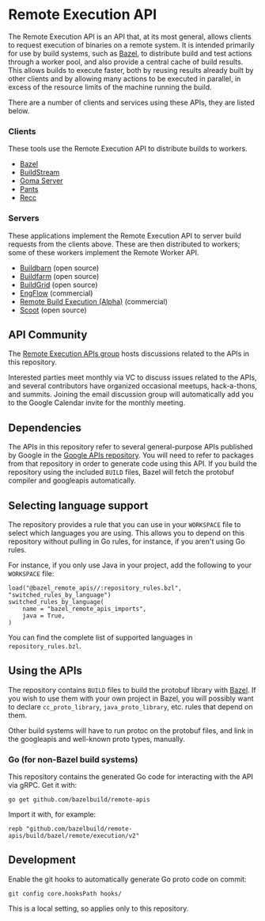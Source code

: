 # Remote Execution API

The Remote Execution API is an API that, at its most general, allows clients to
request execution of binaries on a remote system. It is intended primarily for
use by build systems, such as [Bazel](bazel.build), to distribute build and test
actions through a worker pool, and also provide a central cache of build
results. This allows builds to execute faster, both by reusing results already
built by other clients and by allowing many actions to be executed in parallel,
in excess of the resource limits of the machine running the build.

There are a number of clients and services using these APIs, they are listed
below.

### Clients
These tools use the Remote Execution API to distribute builds to workers.

* [Bazel](https://bazel.build)
* [BuildStream](https://buildstream.build/)
* [Goma Server](https://chromium.googlesource.com/infra/goma/server/)
* [Pants](https://www.pantsbuild.org)
* [Recc](https://gitlab.com/bloomberg/recc)

### Servers
These applications implement the Remote Execution API to server build requests
from the clients above. These are then distributed to workers; some of these 
workers implement the Remote Worker API.

* [Buildbarn](https://github.com/buildbarn) (open source)
* [Buildfarm](https://github.com/bazelbuild/bazel-buildfarm) (open source)
* [BuildGrid](https://buildgrid.build/) (open source)
* [EngFlow](https://www.engflow.com/) (commercial)
* [Remote Build Execution (Alpha)](https://blog.bazel.build/2018/10/05/remote-build-execution.html) (commercial)
* [Scoot](https://github.com/twitter/scoot) (open source)

## API Community

The [Remote Execution APIs
group](https://groups.google.com/forum/#!forum/remote-execution-apis) hosts
discussions related to the APIs in this repository.

Interested parties meet monthly via VC to discuss issues related to the APIs,
and several contributors have organized occasional meetups, hack-a-thons, and
summits. Joining the email discussion group will automatically add you to the
Google Calendar invite for the monthly meeting.

## Dependencies

The APIs in this repository refer to several general-purpose APIs published by
Google in the [Google APIs
repository](https://github.com/googleapis/googleapis). You will need to refer to
packages from that repository in order to generate code using this API. If you
build the repository using the included `BUILD` files, Bazel will fetch the
protobuf compiler and googleapis automatically.

## Selecting language support

The repository provides a rule that you can use in your `WORKSPACE` file to
select which languages you are using. This allows you to depend on this
repository without pulling in Go rules, for instance, if you aren't using Go
rules.

For instance, if you only use Java in your project, add the following to your
`WORKSPACE` file:

```starlark
load("@bazel_remote_apis//:repository_rules.bzl", "switched_rules_by_language")
switched_rules_by_language(
    name = "bazel_remote_apis_imports",
    java = True,
)
```

You can find the complete list of supported languages in `repository_rules.bzl`.

## Using the APIs

The repository contains `BUILD` files to build the protobuf library with
[Bazel](https://bazel.build/). If you wish to use them with your own project in
Bazel, you will possibly want to declare `cc_proto_library`,
`java_proto_library`, etc. rules that depend on them.

Other build systems will have to run protoc on the protobuf files, and link in
the googleapis and well-known proto types, manually.

### Go (for non-Bazel build systems)

This repository contains the generated Go code for interacting with the API via
gRPC. Get it with:

```
go get github.com/bazelbuild/remote-apis
```

Import it with, for example:

```
repb "github.com/bazelbuild/remote-apis/build/bazel/remote/execution/v2"
```

## Development

Enable the git hooks to automatically generate Go proto code on commit:

```
git config core.hooksPath hooks/
```

This is a local setting, so applies only to this repository.
